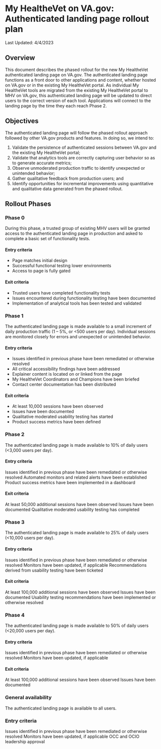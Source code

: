 # My HealtheVet on VA.gov: Authenticated landing page rollout plan

Last Updated: 4/4/2023

## Overview
This document describes the phased rollout for the new My HealtheVet authenticated landing page on VA.gov. The authenticated landing page functions as a front door to other applications and content, whether hosted on VA.gov or in the existing My HealtheVet portal. As individual My HealtheVet tools are migrated from the existing My HealtheVet portal to MHV on VA.gov, this authenticated landing page will be updated to direct users to the correct version of each tool. Applications will connect to the landing page by the time they each reach Phase 2. 

## Objectives
The authenticated landing page will follow the phased rollout approach followed by other VA.gov products and features. In doing so, we intend to:
1. Validate the persistence of authenticated sessions between VA.gov and the existing My HealtheVet portal;
2. Validate that analytics tools are correctly capturing user behavior so as to generate accurate metrics;
3. Observe unmoderated production traffic to identify unexpected or unintended behavior;
4. Gather qualitative feedback from production users; and
5. Identify opportunities for incremental improvements using quantitative and qualitative data generated from the phased rollout.

## Rollout Phases

### Phase 0
During this phase, a trusted group of existing MHV users will be granted access to the authenticated landing page in production and asked to complete a basic set of functionality tests.
#### Entry criteria
- Page matches initial design
- Successful functional testing lower environments
- Access to page is fully gated
#### Exit criteria
- Trusted users have completed functionality tests
- Issues encountered during functionality testing have been documented
- Implementation of analytical tools has been tested and validated

### Phase 1 
The authenticated landing page is made available to a small increment of daily production traffic (1 – 5%, or <500 users per day). Individual sessions are monitored closely for errors and unexpected or unintended behavior.
#### Entry criteria
- Issues identified in previous phase have been remediated or otherwise resolved
- All critical accessibility findings have been addressed 
- Explainer content is located on or linked from the page
- My HealtheVet Coordinators and Champions have been briefed
- Contact center documentation has been distributed
#### Exit criteria
- At least 10,000 sessions have been observed
- Issues have been documented
- Qualitative moderated usability testing has started
- Product success metrics have been defined

### Phase 2
The authenticated landing page is made available to 10% of daily users (<3,000 users per day). 
#### Entry criteria
Issues identified in previous phase have been remediated or otherwise resolved
Automated monitors and related alerts have been established
Product success metrics have been implemented in a dashboard
#### Exit criteria
At least 50,000 additional sessions have been observed
Issues have been documented
Qualitative moderated usability testing has completed

### Phase 3
The authenticated landing page is made available to 25% of daily users (<10,000 users per day).
#### Entry criteria
Issues identified in previous phase have been remediated or otherwise resolved
Monitors have been updated, if applicable
Recommendations derived from usability testing have been ticketed
#### Exit criteria
At least 100,000 additional sessions have been observed
Issues have been documented
Usability testing recommendations have been implemented or otherwise resolved

### Phase 4
The authenticated landing page is made available to 50% of daily users (<20,000 users per day).
#### Entry criteria
Issues identified in previous phase have been remediated or otherwise resolved
Monitors have been updated, if applicable
#### Exit criteria
At least 100,000 additional sessions have been observed
Issues have been documented

### General availability
The authenticated landing page is available to all users.
### Entry criteria
Issues identified in previous phase have been remediated or otherwise resolved
Monitors have been updated, if applicable
OCC and OCIO leadership approval
